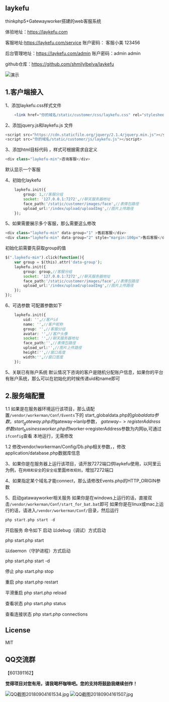 ## laykefu
thinkphp5+Gatewayworker搭建的web客服系统

体验地址：https://laykefu.com 

客服地址:https://laykefu.com/service
账户密码：
客服小美 123456 

后台管理地址：https://laykefu.com/admin
账户密码：admin admin

github仓库：https://github.com/shmilylbelva/laykefu

![演示](http://upload-images.jianshu.io/upload_images/2825702-f313bd88202681d8.gif?imageMogr2/auto-orient/strip%7CimageView2/2/w/1000/format/webp)

## 1.客户端接入

1、添加laykefu.css样式文件
```php
    <link href="你的域名/static/customer/css/laykefu.css" rel="stylesheet" type="text/css" />
```

2、添加jquery.js和laykefu.js 文件 
```php  
<script src="https://cdn.staticfile.org/jquery/2.1.4/jquery.min.js"></script>
<script src="你的域名/static/customer/js/laykefu.js"></script>
```

3、添加html目标代码 ，样式可根据需求自定义
```php
<div class="laykefu-min">咨询客服</div>
```
默认显示一个客服

4、初始化laykefu
```php
	laykefu.init({
		group: 1,//客服分组
		socket: '127.0.0.1:7272',//聊天服务器地址
		face_path:'/static/customer/images/face',//表情包路径
		upload_url:'/index/upload/uploadImg',//图片上传路径
	});

```

5、如果需要展示多个客服，那么需要这么修改

```php
<div class="laykefu-min" data-group="1" >售前客服</div>
<div class="laykefu-min" data-group="2" style="margin:100px">售后客服</div>

```
初始化前需要先获取group的值
```php
$(".laykefu-min").click(function(){
    var group = $(this).attr('data-group');
	laykefu.init({
		group: group,//客服分组
		socket: '127.0.0.1:7272',//聊天服务器地址
		face_path:'/static/customer/images/face',//表情包路径
		upload_url:'/index/upload/uploadImg',//图片上传路径
	});
});
```

6、可选参数
可配置参数如下
```php
	laykefu.init({
		uid: '',//客户id
		name: '',//客户昵称
		group: '',//客服分组
		avatar: '',//客户头像
		socket: '',//聊天服务器地址
		face_path:'',//表情包路径
		upload_url:'',//图片上传路径
		height:'',//窗口高度
		width:'',//窗口宽度
	});

``` 
5、关联已有账户系统
默认情况下咨询的客户是随机分配账户信息，如果你的平台有账户系统，那么可以在初始化的时候传递uid和name即可

## 2.服务端配置

 1.1 如果是在服务器环境运行该项目，那么请配置`/vendor/workerman/Conf/Events`下的
 start_globaldata.php的$globaldata参数，
 start_gateway.php的$gateway->lanIp参数，
 $gateway->registerAddress参数
 start_businessworker.php的$worker->registerAddress参数为内网ip,可通过`ifconfig`查看
本地运行，无需修改

 1.2 修改vendor/workerman/Config/Db.php相关参数，，修改application/database.php数据库信息

3、如果你是在服务器上运行该项目，请开放7272端口供laykefu使用，以阿里云为例，在`网络和安全`的`安全组`里面`修改规则`，增加7272端口

4、如果指定某个域名才能connect，那么请修改Events.php的HTTP_ORIGIN参数

5、启动gatawayworker相关服务
如果你是在windows上运行的话，直接双击`/vendor/workerman/Conf/start_for_bat.bat`即可
如果你是在linux或mac上运行的话，请进入`/vendor/workerman/Conf/`目录，然后运行
```php
php start.php start -d
```
开启服务
命令如下
启动
以debug（调试）方式启动

php start.php start

以daemon（守护进程）方式启动

php start.php start -d

停止
php start.php stop

重启
php start.php restart

平滑重启
php start.php reload

查看状态
php start.php status

查看连接状态
php start.php connections

## License

MIT

## QQ交流群

【601391162】

**觉得项目对您有用，请我喝杯咖啡吧。您的支持将鼓励我继续创作！**

![QQ截图20180904161534.jpg](https://upload-images.jianshu.io/upload_images/2825702-ae4567c3bf58fad4.jpg?imageMogr2/auto-orient/strip%7CimageView2/2/w/320)
![QQ截图20180904161507.jpg](https://upload-images.jianshu.io/upload_images/2825702-ef48969aa5338754.jpg?imageMogr2/auto-orient/strip%7CimageView2/2/w/320)


